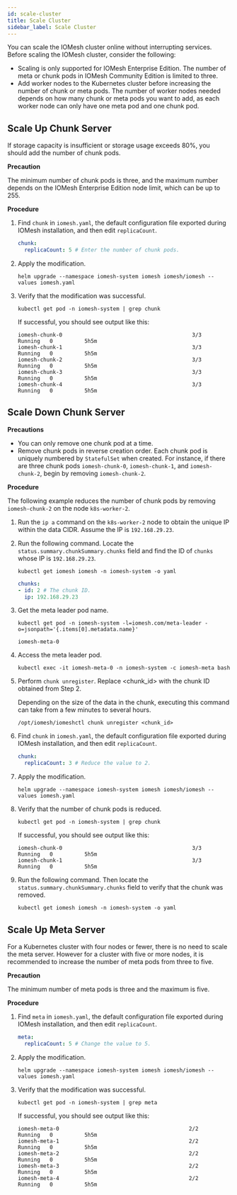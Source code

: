 ```yaml
---
id: scale-cluster
title: Scale Cluster
sidebar_label: Scale Cluster
---
```


You can scale the IOMesh cluster online without interrupting services. Before scaling the IOMesh cluster, consider the following:

- Scaling is only supported for IOMesh Enterprise Edition. The number of meta or chunk pods in IOMesh Community Edition is limited to three.
- Add worker nodes to the Kubernetes cluster before increasing the number of chunk or meta pods. The number of worker nodes needed depends on how many chunk or meta pods you want to add, as each worker node can only have one meta pod and one chunk pod.

## Scale Up Chunk Server

If storage capacity is insufficient or storage usage exceeds 80%, you should add the number of chunk pods. 

**Precaution**

The minimum number of chunk pods is three, and the maximum number depends on the IOMesh Enterprise Edition node limit, which can be up to 255.

**Procedure**
1. Find `chunk` in `iomesh.yaml`, the default configuration file exported during IOMesh installation, and then edit `replicaCount`.
    ```yaml
    chunk:
      replicaCount: 5 # Enter the number of chunk pods.
    ```
2. Apply the modification.
    
    ```shell
    helm upgrade --namespace iomesh-system iomesh iomesh/iomesh --values iomesh.yaml
    ```
3. Verify that the modification was successful.
    
    ```shell
    kubectl get pod -n iomesh-system | grep chunk
    ```   
   
   If successful, you should see output like this:
    ```output
    iomesh-chunk-0                                         3/3     Running   0          5h5m
    iomesh-chunk-1                                         3/3     Running   0          5h5m
    iomesh-chunk-2                                         3/3     Running   0          5h5m
    iomesh-chunk-3                                         3/3     Running   0          5h5m
    iomesh-chunk-4                                         3/3     Running   0          5h5m
    ```

## Scale Down Chunk Server

**Precautions**

- You can only remove one chunk pod at a time.
- Remove chunk pods in reverse creation order. Each chunk pod is uniquely numbered by `StatefulSet` when created. For instance, if there are three chunk pods `iomesh-chunk-0`, `iomesh-chunk-1`, and `iomesh-chunk-2`, begin by removing `iomesh-chunk-2`. 

**Procedure**

The following example reduces the number of chunk pods by removing `iomesh-chunk-2` on the node `k8s-worker-2`.

1. Run the `ip a` command on the `k8s-worker-2` node to obtain the unique IP within the data CIDR. Assume the IP is `192.168.29.23`.

2. Run the following command. Locate the `status.summary.chunkSummary.chunks` field and find the ID of `chunks` whose IP is `192.168.29.23`.
    ```shell
    kubectl get iomesh iomesh -n iomesh-system -o yaml
    ```
    ```yaml
    chunks:
    - id: 2 # The chunk ID.
      ip: 192.168.29.23
    ```

3. Get the meta leader pod name.
    ```shell
    kubectl get pod -n iomesh-system -l=iomesh.com/meta-leader -o=jsonpath='{.items[0].metadata.name}'
    ```
    ```output
    iomesh-meta-0
    ```
4. Access the meta leader pod.
    ```shell
    kubectl exec -it iomesh-meta-0 -n iomesh-system -c iomesh-meta bash
    ```

5. Perform `chunk unregister`. Replace <chunk_id> with the chunk ID obtained from Step 2. 

    Depending on the size of the data in the chunk, executing this command can take from a few minutes to several hours.
    ```
    /opt/iomesh/iomeshctl chunk unregister <chunk_id>
    ```

6. Find `chunk` in `iomesh.yaml`, the default configuration file exported during IOMesh installation, and then edit `replicaCount`.
    ```yaml
    chunk:
      replicaCount: 3 # Reduce the value to 2. 
    ```

7. Apply the modification.
    
    ```shell
    helm upgrade --namespace iomesh-system iomesh iomesh/iomesh --values iomesh.yaml
    ```

8. Verify that the number of chunk pods is reduced.
    
    ```shell
    kubectl get pod -n iomesh-system | grep chunk
    ```   
    If successful, you should see output like this:
    ```output
    iomesh-chunk-0                                         3/3     Running   0          5h5m
    iomesh-chunk-1                                         3/3     Running   0          5h5m
    ```

9. Run the following command. Then locate the `status.summary.chunkSummary.chunks` field to verify that the chunk was removed.
    ```shell
    kubectl get iomesh iomesh -n iomesh-system -o yaml
    ```
## Scale Up Meta Server

For a Kubernetes cluster with four nodes or fewer, there is no need to scale the meta server. However for a cluster with five or more nodes, it is recommended to increase the number of meta pods from three to five.

**Precaution**

The minimum number of meta pods is three and the maximum is five.

**Procedure**

1. Find `meta` in `iomesh.yaml`, the default configuration file exported during IOMesh installation, and then edit `replicaCount`.

    ```yaml
    meta:
      replicaCount: 5 # Change the value to 5.
    ```
2. Apply the modification.
    ```shell
    helm upgrade --namespace iomesh-system iomesh iomesh/iomesh --values iomesh.yaml
    ```
3. Verify that the modification was successful.

    ```shell
    kubectl get pod -n iomesh-system | grep meta
    ```

    If successful, you should see output like this:
    ```output
    iomesh-meta-0                                         2/2     Running   0          5h5m
    iomesh-meta-1                                         2/2     Running   0          5h5m
    iomesh-meta-2                                         2/2     Running   0          5h5m
    iomesh-meta-3                                         2/2     Running   0          5h5m
    iomesh-meta-4                                         2/2     Running   0          5h5m
    ```

